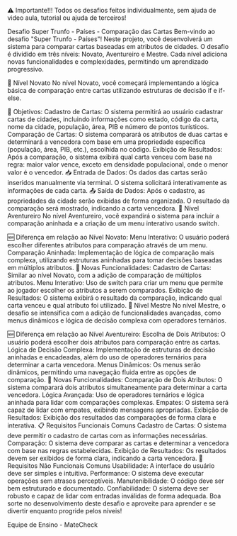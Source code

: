 ⚠️ Importante!!! Todos os desafios feitos individualmente, sem ajuda de video aula, tutorial ou ajuda de terceiros!

Desafio Super Trunfo - Países - Comparação das Cartas
Bem-vindo ao desafio "Super Trunfo - Países"! Neste projeto, você desenvolverá um sistema para comparar cartas baseadas em atributos de cidades. O desafio é dividido em três níveis: Novato, Aventureiro e Mestre. Cada nível adiciona novas funcionalidades e complexidades, permitindo um aprendizado progressivo.

🏅 Nível Novato
No nível Novato, você começará implementando a lógica básica de comparação entre cartas utilizando estruturas de decisão if e if-else.

🚩 Objetivos:
Cadastro de Cartas: O sistema permitirá ao usuário cadastrar cartas de cidades, incluindo informações como estado, código da carta, nome da cidade, população, área, PIB e número de pontos turísticos.
Comparação de Cartas: O sistema comparará os atributos de duas cartas e determinará a vencedora com base em uma propriedade específica (população, área, PIB, etc.), escolhida no código.
Exibição de Resultados: Após a comparação, o sistema exibirá qual carta venceu com base na regra: maior valor vence, exceto em densidade populacional, onde o menor valor é o vencedor.
📥 Entrada de Dados:
Os dados das cartas serão inseridos manualmente via terminal.
O sistema solicitará interativamente as informações de cada carta.
📤 Saída de Dados:
Após o cadastro, as propriedades da cidade serão exibidas de forma organizada.
O resultado da comparação será mostrado, indicando a carta vencedora.
🏅 Nível Aventureiro
No nível Aventureiro, você expandirá o sistema para incluir a comparação aninhada e a criação de um menu interativo usando switch.

🆕 Diferença em relação ao Nível Novato:
Menu Interativo: O usuário poderá escolher diferentes atributos para comparação através de um menu.
Comparação Aninhada: Implementação de lógica de comparação mais complexa, utilizando estruturas aninhadas para tomar decisões baseadas em múltiplos atributos.
🚩 Novas Funcionalidades:
Cadastro de Cartas: Similar ao nível Novato, com a adição de comparação de múltiplos atributos.
Menu Interativo: Uso de switch para criar um menu que permite ao jogador escolher os atributos a serem comparados.
Exibição de Resultados: O sistema exibirá o resultado da comparação, indicando qual carta venceu e qual atributo foi utilizado.
🏅 Nível Mestre
No nível Mestre, o desafio se intensifica com a adição de funcionalidades avançadas, como menus dinâmicos e lógica de decisão complexa com operadores ternários.

🆕 Diferença em relação ao Nível Aventureiro:
Escolha de Dois Atributos: O usuário poderá escolher dois atributos para comparação entre as cartas.
Lógica de Decisão Complexa: Implementação de estruturas de decisão aninhadas e encadeadas, além do uso de operadores ternários para determinar a carta vencedora.
Menus Dinâmicos: Os menus serão dinâmicos, permitindo uma navegação fluida entre as opções de comparação.
🚩 Novas Funcionalidades:
Comparação de Dois Atributos: O sistema comparará dois atributos simultaneamente para determinar a carta vencedora.
Lógica Avançada: Uso de operadores ternários e lógica aninhada para lidar com comparações complexas.
Empates: O sistema será capaz de lidar com empates, exibindo mensagens apropriadas.
Exibição de Resultados: Exibição dos resultados das comparações de forma clara e interativa.
📋 Requisitos Funcionais Comuns
Cadastro de Cartas: O sistema deve permitir o cadastro de cartas com as informações necessárias.
Comparação: O sistema deve comparar as cartas e determinar a vencedora com base nas regras estabelecidas.
Exibição de Resultados: Os resultados devem ser exibidos de forma clara, indicando a carta vencedora.
📌 Requisitos Não Funcionais Comuns
Usabilidade: A interface do usuário deve ser simples e intuitiva.
Performance: O sistema deve executar operações sem atrasos perceptíveis.
Manutenibilidade: O código deve ser bem estruturado e documentado.
Confiabilidade: O sistema deve ser robusto e capaz de lidar com entradas inválidas de forma adequada.
Boa sorte no desenvolvimento deste desafio e aproveite para aprender e se divertir enquanto progride pelos níveis!

Equipe de Ensino - MateCheck